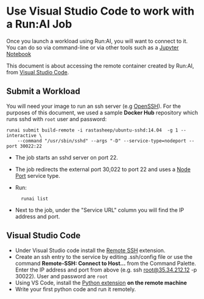 # Use Visual Studio Code to work with a Run:AI Job

Once you launch a workload using Run:AI, you will want to connect to it. You can do so via command-line or via other tools such as a [Jupyter Notebook](../Walkthroughs/walkthrough-build-ports.md)

This document is about accessing the remote container created by Run:AI, from [Visual Studio Code](https://code.visualstudio.com/). 


## Submit a Workload

You will need your image to run an ssh server  (e.g [OpenSSH](https://www.ssh.com/ssh/sshd/)). For the purposes of this document, we used a sample __Docker Hub__ repository which runs sshd with ``root`` user and password:

    runai submit build-remote -i rastasheep/ubuntu-sshd:14.04  -g 1 --interactive \
        --command "/usr/sbin/sshd" --args "-D" --service-type=nodeport --port 30022:22

* The job starts an sshd server on port 22.
* The job redirects the external port 30,022 to port 22 and uses a [Node Port](https://kubernetes.io/docs/concepts/services-networking/service/#publishing-services-service-types) service type.
* Run:

        runai list

* Next to the job, under the "Service URL" column you will find the IP address and port. 

## Visual Studio Code

* Under Visual Studio code install the [Remote SSH](https://marketplace.visualstudio.com/items?itemName=ms-vscode-remote.remote-ssh#:~:text=Press%20F1%20and%20run%20the,setting%20up%20key%20based%20authentication) extension.
* Create an ssh entry to the service by editing .ssh/config file or use the command __Remote-SSH: Connect to Host...__ from the Command Palette.  Enter the IP address and port from above (e.g. ssh root@35.34.212.12 -p 30022). User and password are ``root`` 
* Using VS Code, install the [Python extension](https://marketplace.visualstudio.com/items?itemName=ms-python.python) __on the remote machine__  
* Write your first python code and run it remotely.